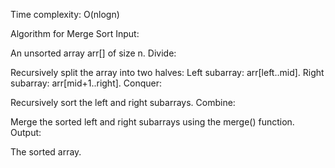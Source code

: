 Time complexity: O(nlogn)

Algorithm for Merge Sort
Input:

An unsorted array arr[] of size n.
Divide:

Recursively split the array into two halves:
Left subarray: arr[left..mid].
Right subarray: arr[mid+1..right].
Conquer:

Recursively sort the left and right subarrays.
Combine:

Merge the sorted left and right subarrays using the merge() function.
Output:

The sorted array.